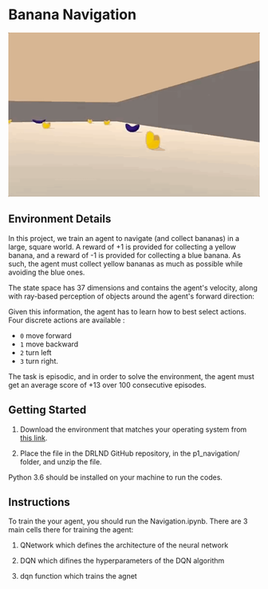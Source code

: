# Banana Navigation


![Alt Text](https://github.com/saeedkhaki92/Banana-Navigation/blob/master/Images/banana-intro.gif)

## Environment Details


In this project, we train an agent to navigate (and collect bananas) in a large, square world. A reward of +1 is provided for collecting a yellow banana, and a reward of -1 is provided for collecting a blue banana. As such, the agent must collect yellow bananas as much as possible while avoiding the blue ones.

The state space has 37 dimensions and contains the agent's velocity, along with ray-based perception of objects around the agent's forward direction:

Given this information, the agent has to learn how to best select actions. Four discrete actions are available :

* `0` move forward
* `1` move backward
* `2` turn left
* `3` turn right. 

The task is episodic, and in order to solve the environment, the agent must get an average score of +13 over 100 consecutive episodes.



## Getting Started

1. Download the environment that matches your operating system from <a href="https://github.com/udacity/deep-reinforcement-learning/blob/master/p1_navigation/README.md/" target="_blank">this link</a>.

2. Place the file in the DRLND GitHub repository, in the p1_navigation/ folder, and unzip the file. 

Python 3.6 should be installed on your machine to run the codes.


## Instructions

To train the your agent, you should run the Navigation.ipynb. There are 3 main cells there for training the agent:

1.  QNetwork which defines the architecture of the neural network

2.  DQN which difines the hyperparameters of the DQN algorithm

3.   dqn function which trains the agnet 
